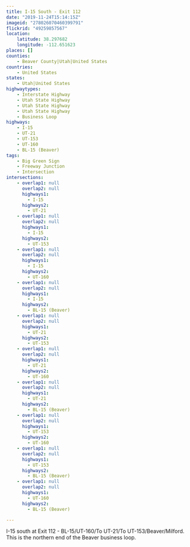 ```yaml
---
title: I-15 South - Exit 112
date: "2019-11-24T15:14:15Z"
imageid: "278026070460399791"
flickrid: "49259857567"
location:
    latitude: 38.297682
    longitude: -112.651623
places: []
counties:
    - Beaver County|Utah|United States
countries:
    - United States
states:
    - Utah|United States
highwaytypes:
    - Interstate Highway
    - Utah State Highway
    - Utah State Highway
    - Utah State Highway
    - Business Loop
highways:
    - I-15
    - UT-21
    - UT-153
    - UT-160
    - BL-15 (Beaver)
tags:
    - Big Green Sign
    - Freeway Junction
    - Intersection
intersections:
    - overlap1: null
      overlap2: null
      highways1:
        - I-15
      highways2:
        - UT-21
    - overlap1: null
      overlap2: null
      highways1:
        - I-15
      highways2:
        - UT-153
    - overlap1: null
      overlap2: null
      highways1:
        - I-15
      highways2:
        - UT-160
    - overlap1: null
      overlap2: null
      highways1:
        - I-15
      highways2:
        - BL-15 (Beaver)
    - overlap1: null
      overlap2: null
      highways1:
        - UT-21
      highways2:
        - UT-153
    - overlap1: null
      overlap2: null
      highways1:
        - UT-21
      highways2:
        - UT-160
    - overlap1: null
      overlap2: null
      highways1:
        - UT-21
      highways2:
        - BL-15 (Beaver)
    - overlap1: null
      overlap2: null
      highways1:
        - UT-153
      highways2:
        - UT-160
    - overlap1: null
      overlap2: null
      highways1:
        - UT-153
      highways2:
        - BL-15 (Beaver)
    - overlap1: null
      overlap2: null
      highways1:
        - UT-160
      highways2:
        - BL-15 (Beaver)

---
```

I-15 south at Exit 112 - BL-15/UT-160/To UT-21/To UT-153/Beaver/Milford.  This is the northern end of the Beaver business loop.